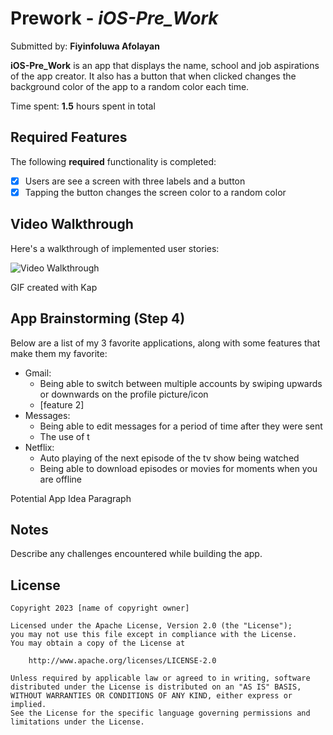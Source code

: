 # Prework - *iOS-Pre_Work*

Submitted by: **Fiyinfoluwa Afolayan**

**iOS-Pre_Work** is an app that displays the name, school and job aspirations of
the app creator. It also has a button that when clicked changes the background
color of the app to a random color each time.

Time spent: **1.5** hours spent in total

## Required Features

The following **required** functionality is completed:

- [x] Users are see a screen with three labels and a button
- [x] Tapping the button changes the screen color to a random color
 
## Video Walkthrough

Here's a walkthrough of implemented user stories:

<img src='http://i.imgur.com/link/to/your/gif/file.gif' title='Video Walkthrough' width='' alt='Video Walkthrough' />

<!-- Replace this with whatever GIF tool you used! -->
GIF created with Kap  
<!-- Recommended tools:
[Kap](https://getkap.co/) for macOS
[ScreenToGif](https://www.screentogif.com/) for Windows
[peek](https://github.com/phw/peek) for Linux. -->

## App Brainstorming (Step 4)

Below are a list of my 3 favorite applications, along with some features that make
them my favorite:

- Gmail:
    - Being able to switch between multiple accounts by swiping upwards or downwards on the profile picture/icon
    - [feature 2]
- Messages:
    - Being able to edit messages for a period of time after they were sent
    - The use of t
- Netflix:
    - Auto playing of the next episode of the tv show being watched
    - Being able to download episodes or movies for moments when you are offline
    
Potential App Idea Paragraph

## Notes

Describe any challenges encountered while building the app.

## License

    Copyright 2023 [name of copyright owner]

    Licensed under the Apache License, Version 2.0 (the "License");
    you may not use this file except in compliance with the License.
    You may obtain a copy of the License at

        http://www.apache.org/licenses/LICENSE-2.0

    Unless required by applicable law or agreed to in writing, software
    distributed under the License is distributed on an "AS IS" BASIS,
    WITHOUT WARRANTIES OR CONDITIONS OF ANY KIND, either express or implied.
    See the License for the specific language governing permissions and
    limitations under the License.
